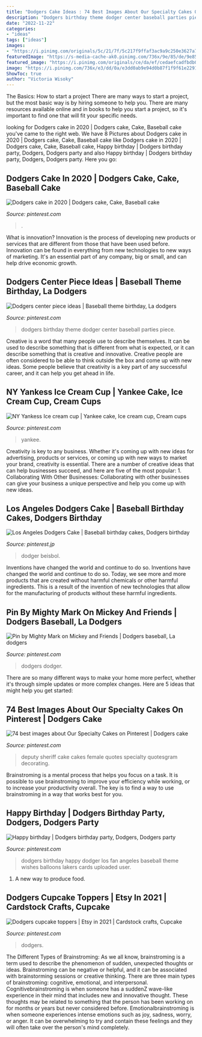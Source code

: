 ```yaml
---
title: "Dodgers Cake Ideas : 74 Best Images About Our Specialty Cakes On Pinterest"
description: "Dodgers birthday theme dodger center baseball parties piece"
date: "2022-11-22"
categories:
- "ideas"
tags: ["ideas"]
images:
- "https://i.pinimg.com/originals/5c/21/7f/5c217f9ffaf3ac9a9c250e3627a74515.jpg"
featuredImage: "https://s-media-cache-ak0.pinimg.com/736x/9e/85/de/9e85de27b932e2ef63b5c7a21ae42082.jpg"
featured_image: "https://i.pinimg.com/originals/ce/da/ef/cedaefcadfbdb03cc9a226f1ff683633.jpg"
image: "https://i.pinimg.com/736x/e3/dd/0a/e3dd0ab9e94d0b87f1f9f61e2291eb77.jpg"
ShowToc: true
author: "Victoria Wisoky"
---
```



The Basics: How to start a project
There are many ways to start a project, but the most basic way is by hiring someone to help you. There are many resources available online and in books to help you start a project, so it's important to find one that will fit your specific needs.

	

		
looking for Dodgers cake in 2020 | Dodgers cake, Cake, Baseball cake you've came to the right web. We have 8 Pictures about Dodgers cake in 2020 | Dodgers cake, Cake, Baseball cake like Dodgers cake in 2020 | Dodgers cake, Cake, Baseball cake, Happy birthday | Dodgers birthday party, Dodgers, Dodgers party and also Happy birthday | Dodgers birthday party, Dodgers, Dodgers party. Here you go:
		
    
## Dodgers Cake In 2020 | Dodgers Cake, Cake, Baseball Cake

<img loading=lazy src="https://i.pinimg.com/originals/16/22/0f/16220fb7931f156ad8cdb4a1fd03b9f3.jpg" onerror="this.onerror=null;this.src='https://tse1.mm.bing.net/th?id=OIP.I2YamsY4fJd8ruGxXbh2ewHaI5&amp;pid=15.1';" alt="Dodgers cake in 2020 | Dodgers cake, Cake, Baseball cake">

_Source: pinterest.com_

>. 

	

What is innovation?
Innovation is the process of developing new products or services that are different from those that have been used before. Innovation can be found in everything from new technologies to new ways of marketing. It's an essential part of any company, big or small, and can help drive economic growth.

    
## Dodgers Center Piece Ideas | Baseball Theme Birthday, La Dodgers

<img loading=lazy src="https://i.pinimg.com/originals/23/5c/16/235c16d075e829caa7e22f5c739e030a.jpg" onerror="this.onerror=null;this.src='https://tse2.mm.bing.net/th?id=OIP.1Qy8fxfSKhJjyf3Eg9RqIAHaJ4&amp;pid=15.1';" alt="Dodgers center piece ideas | Baseball theme birthday, La dodgers">

_Source: pinterest.com_

>dodgers birthday theme dodger center baseball parties piece. 

	

Creative is a word that many people use to describe themselves. It can be used to describe something that is different from what is expected, or it can describe something that is creative and innovative. Creative people are often considered to be able to think outside the box and come up with new ideas. Some people believe that creativity is a key part of any successful career, and it can help you get ahead in life.

    
## NY Yankess Ice Cream Cup | Yankee Cake, Ice Cream Cup, Cream Cups

<img loading=lazy src="https://i.pinimg.com/originals/a0/45/65/a045650b44981737812688a298d1d863.jpg" onerror="this.onerror=null;this.src='https://tse2.mm.bing.net/th?id=OIP.ykjcTQ_1-dTiwRg5ihS5eAHaJ3&amp;pid=15.1';" alt="NY Yankess Ice cream cup | Yankee cake, Ice cream cup, Cream cups">

_Source: pinterest.com_

>yankee. 

	

Creativity is key to any business. Whether it's coming up with new ideas for advertising, products or services, or coming up with new ways to market your brand, creativity is essential. There are a number of creative ideas that can help businesses succeed, and here are five of the most popular: 1. Collaborating With Other Businesses: Collaborating with other businesses can give your business a unique perspective and help you come up with new ideas.

    
## Los Angeles Dodgers Cake | Baseball Birthday Cakes, Dodgers Birthday

<img loading=lazy src="https://i.pinimg.com/originals/ce/da/ef/cedaefcadfbdb03cc9a226f1ff683633.jpg" onerror="this.onerror=null;this.src='https://tse3.mm.bing.net/th?id=OIP.NtQ-tyXLV2GoC0r39si63QHaJ3&amp;pid=15.1';" alt="Los Angeles Dodgers Cake | Baseball birthday cakes, Dodgers birthday">

_Source: pinterest.jp_

>dodger beisbol. 

	

Inventions have changed the world and continue to do so.
Inventions have changed the world and continue to do so. Today, we see more and more products that are created without harmful chemicals or other harmful ingredients. This is a result of the invention of new technologies that allow for the manufacturing of products without these harmful ingredients.

    
## Pin By Mighty Mark On Mickey And Friends | Dodgers Baseball, La Dodgers

<img loading=lazy src="https://i.pinimg.com/736x/e3/dd/0a/e3dd0ab9e94d0b87f1f9f61e2291eb77.jpg" onerror="this.onerror=null;this.src='https://tse4.mm.bing.net/th?id=OIP.4vkpg977sNfwnwzoVRXxngHaJZ&amp;pid=15.1';" alt="Pin by Mighty Mark on Mickey and Friends | Dodgers baseball, La dodgers">

_Source: pinterest.com_

>dodgers dodger. 

	

There are so many different ways to make your home more perfect, whether it's through simple updates or more complex changes. Here are 5 ideas that might help you get started: 

    
## 74 Best Images About Our Specialty Cakes On Pinterest | Dodgers Cake

<img loading=lazy src="https://s-media-cache-ak0.pinimg.com/736x/9e/85/de/9e85de27b932e2ef63b5c7a21ae42082.jpg" onerror="this.onerror=null;this.src='https://tse4.mm.bing.net/th?id=OIP.D3nkMEaiCtSK4kZWmNu8vAHaFR&amp;pid=15.1';" alt="74 best images about Our Specialty Cakes on Pinterest | Dodgers cake">

_Source: pinterest.com_

>deputy sheriff cake cakes female quotes specialty quotesgram decorating. 

	

Brainstroming is a mental process that helps you focus on a task. It is possible to use brainstroming to improve your efficiency while working, or to increase your productivity overall. The key is to find a way to use brainstroming in a way that works best for you.

    
## Happy Birthday | Dodgers Birthday Party, Dodgers, Dodgers Party

<img loading=lazy src="https://i.pinimg.com/originals/35/d4/83/35d4834913eca5e025c0562bc1983e6c.jpg" onerror="this.onerror=null;this.src='https://tse3.mm.bing.net/th?id=OIP.ccNrJDF4iZOB4p4Pj1zUpgHaHX&amp;pid=15.1';" alt="Happy birthday | Dodgers birthday party, Dodgers, Dodgers party">

_Source: pinterest.com_

>dodgers birthday happy dodger los fan angeles baseball theme wishes balloons lakers cards uploaded user. 

	

1. A new way to produce food.

    
## Dodgers Cupcake Toppers | Etsy In 2021 | Cardstock Crafts, Cupcake

<img loading=lazy src="https://i.pinimg.com/originals/5c/21/7f/5c217f9ffaf3ac9a9c250e3627a74515.jpg" onerror="this.onerror=null;this.src='https://tse4.mm.bing.net/th?id=OIP.ELsyZTtqLlV9nizZXwfAkQHaFj&amp;pid=15.1';" alt="Dodgers cupcake toppers | Etsy in 2021 | Cardstock crafts, Cupcake">

_Source: pinterest.com_

>dodgers. 

	

The Different Types of Brainstroming:
As we all know, brainstroming is a term used to describe the phenomenon of sudden, unexpected thoughts or ideas. Brainstroming can be negative or helpful, and it can be associated with brainstorming sessions or creative thinking. There are three main types of brainstroming: cognitive, emotional, and interpersonal. 
Cognitivebrainstroming is when someone has a suddenZ wave-like experience in their mind that includes new and innovative thought. These thoughts may be related to something that the person has been working on for months or years but never considered before. Emotionalbrainstroming is when someone experiences intense emotions such as joy, sadness, worry, or anger. It can be overwhelming to try and contain these feelings and they will often take over the person's mind completely.

